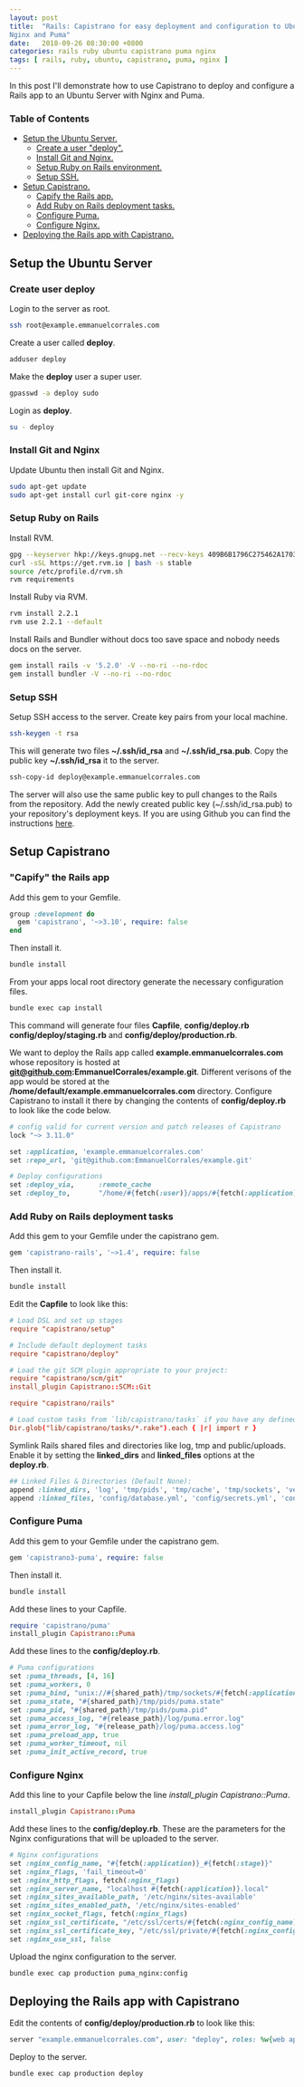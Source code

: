 ```yaml
---
layout: post
title:  "Rails: Capistrano for easy deployment and configuration to Ubuntu with
Nginx and Puma"
date:   2018-09-26 08:30:00 +0800
categories: rails ruby ubuntu capistrano puma nginx
tags: [ rails, ruby, ubuntu, capistrano, puma, nginx ]
---
```

In this post I'll demonstrate how to use Capistrano to deploy and configure a
Rails app to an Ubuntu Server with Nginx and Puma.

### Table of Contents
- [Setup the Ubuntu Server.](#setup_ubuntu)
  - [Create a user "deploy".](#create_user_deploy)
  - [Install Git and Nginx.](#install_git_nginx)
  - [Setup Ruby on Rails environment.](#setup_ruby_on_rails)
  - [Setup SSH.](#setup_ssh)
- [Setup Capistrano.](#setup_capistrano)
  - [Capify the Rails app.](#capify_rails)
  - [Add Ruby on Rails deployment tasks.](#add_ror_tasks)
  - [Configure Puma.](#configure_puma)
  - [Configure Nginx.](#configure_nginx)
- [Deploying the Rails app with Capistrano.](#deploy)
## <a name="setup_ubuntu" />Setup the Ubuntu Server
### <a name="create_user_deploy" />Create user deploy
Login to the server as root.
```bash
ssh root@example.emmanuelcorrales.com
```
Create a user called **deploy**.
```bash
adduser deploy
```
Make the **deploy** user a super user.
```bash
gpasswd -a deploy sudo
```
Login as **deploy**.
```bash
su - deploy
```
### <a name="install_git_nginx" />Install Git and Nginx
Update Ubuntu then install Git and Nginx.
```bash
sudo apt-get update
sudo apt-get install curl git-core nginx -y
```
### <a name="setup_ruby_on_rails" />Setup Ruby on Rails
Install RVM.
```bash
gpg --keyserver hkp://keys.gnupg.net --recv-keys 409B6B1796C275462A1703113804BB82D39DC0E3
curl -sSL https://get.rvm.io | bash -s stable
source /etc/profile.d/rvm.sh
rvm requirements
```
Install Ruby via RVM.
```bash
rvm install 2.2.1
rvm use 2.2.1 --default
```
Install Rails and Bundler without docs too save space and nobody needs docs on
the server.
```bash
gem install rails -v '5.2.0' -V --no-ri --no-rdoc
gem install bundler -V --no-ri --no-rdoc
```
### <a name="setup_ssh" />Setup SSH
Setup SSH access to the server. Create key pairs from your local machine.
```bash
ssh-keygen -t rsa
```
This will generate two files **~/.ssh/id_rsa** and **~/.ssh/id_rsa.pub**. Copy
 the public key **~/.ssh/id_rsa** it to the server.
```bash
ssh-copy-id deploy@example.emmanuelcorrales.com
```
The server will also use the same public key to pull changes to the Rails from
the repository. Add the newly created public key (~/.ssh/id_rsa.pub) to your
repository's deployment keys. If you are using Github you can find the
instructions [here](https://developer.github.com/v3/guides/managing-deploy-keys/).
## <a name="setup_capistrano" />Setup Capistrano
### <a name="capify_rails" />"Capify" the Rails app
Add this gem to your Gemfile.
```ruby
group :development do
  gem 'capistrano', '~>3.10', require: false
end
```
Then install it.
```bash
bundle install
```
From your apps local root directory generate the necessary configuration files.
```bash
bundle exec cap install
```
This command will generate four files **Capfile**, **config/deploy.rb**
**config/deploy/staging.rb** and **config/deploy/production.rb**.

We want to deploy the Rails app called **example.emmanuelcorrales.com** whose
repository is hosted at **git@github.com:EmmanuelCorrales/example.git**.
Different verisons of the app would be stored at the
**/home/default/example.emmanuelcorrales.com** directory. Configure Capistrano
to install it there by changing the contents of  **config/deploy.rb** to look
like the code below.
```ruby
# config valid for current version and patch releases of Capistrano
lock "~> 3.11.0"

set :application, 'example.emmanuelcorrales.com'
set :repo_url, 'git@github.com:EmmanuelCorrales/example.git'

# Deploy configurations
set :deploy_via,      :remote_cache
set :deploy_to,       "/home/#{fetch(:user)}/apps/#{fetch(:application)}"
```
### <a name="add_ror_tasks" />Add Ruby on Rails deployment tasks
Add this gem to your Gemfile under the capistrano gem.
```ruby
gem 'capistrano-rails', '~>1.4', require: false
```
Then install it.
```bash
bundle install
```
Edit the **Capfile** to look like this:
```conf
# Load DSL and set up stages
require "capistrano/setup"

# Include default deployment tasks
require "capistrano/deploy"

# Load the git SCM plugin appropriate to your project:
require "capistrano/scm/git"
install_plugin Capistrano::SCM::Git

require "capistrano/rails"

# Load custom tasks from `lib/capistrano/tasks` if you have any defined
Dir.glob("lib/capistrano/tasks/*.rake").each { |r| import r }
```
Symlink Rails shared files and directories like log, tmp and public/uploads.
Enable it by setting the **linked_dirs** and **linked_files** options at the
**deploy.rb**.
```ruby
## Linked Files & Directories (Default None):
append :linked_dirs, 'log', 'tmp/pids', 'tmp/cache', 'tmp/sockets', 'vendor/bundle', '.bundle', 'public/system', 'public/uploads'
append :linked_files, 'config/database.yml', 'config/secrets.yml', 'config/application.yml'
```
### <a name="configure_puma" />Configure Puma
Add this gem to your Gemfile under the capistrano gem.
```ruby
gem 'capistrano3-puma', require: false
```
Then install it.
```bash
bundle install
```
Add these lines to your Capfile.
```ruby
require 'capistrano/puma'
install_plugin Capistrano::Puma
```
Add these lines to the **config/deploy.rb**.
```ruby
# Puma configurations
set :puma_threads, [4, 16]
set :puma_workers, 0
set :puma_bind, "unix://#{shared_path}/tmp/sockets/#{fetch(:application)}-puma.sock"
set :puma_state, "#{shared_path}/tmp/pids/puma.state"
set :puma_pid, "#{shared_path}/tmp/pids/puma.pid"
set :puma_access_log, "#{release_path}/log/puma.error.log"
set :puma_error_log, "#{release_path}/log/puma.access.log"
set :puma_preload_app, true
set :puma_worker_timeout, nil
set :puma_init_active_record, true
```
### <a name="configure_nginx" />Configure Nginx
Add this line to your Capfile below the line *install_plugin Capistrano::Puma*.
```ruby
install_plugin Capistrano::Puma
```
Add these lines to the **config/deploy.rb**. These are the parameters for the
Nginx configurations that will be uploaded to the server.
```ruby
# Nginx configurations
set :nginx_config_name, "#{fetch(:application)}_#{fetch(:stage)}"
set :nginx_flags, 'fail_timeout=0'
set :nginx_http_flags, fetch(:nginx_flags)
set :nginx_server_name, "localhost #{fetch(:application)}.local"
set :nginx_sites_available_path, '/etc/nginx/sites-available'
set :nginx_sites_enabled_path, '/etc/nginx/sites-enabled'
set :nginx_socket_flags, fetch(:nginx_flags)
set :nginx_ssl_certificate, "/etc/ssl/certs/#{fetch(:nginx_config_name)}.crt"
set :nginx_ssl_certificate_key, "/etc/ssl/private/#{fetch(:nginx_config_name)}.key"
set :nginx_use_ssl, false
```
Upload the nginx configuration to the server.
```bash
bundle exec cap production puma_nginx:config
```
## <a name="deploy" />Deploying the Rails app with Capistrano
Edit the contents of **config/deploy/production.rb** to look like this:
```ruby
server "example.emmanuelcorrales.com", user: "deploy", roles: %w{web app db}
```
Deploy to the server.
```bash
bundle exec cap production deploy
```
